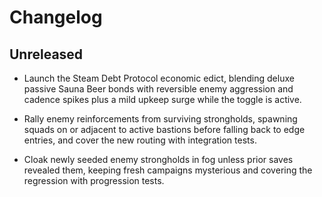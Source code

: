 # Changelog

## Unreleased

- Launch the Steam Debt Protocol economic edict, blending deluxe passive Sauna
  Beer bonds with reversible enemy aggression and cadence spikes plus a mild
  upkeep surge while the toggle is active.

- Rally enemy reinforcements from surviving strongholds, spawning squads on or
  adjacent to active bastions before falling back to edge entries, and cover the
  new routing with integration tests.

- Cloak newly seeded enemy strongholds in fog unless prior saves revealed them,
  keeping fresh campaigns mysterious and covering the regression with
  progression tests.
